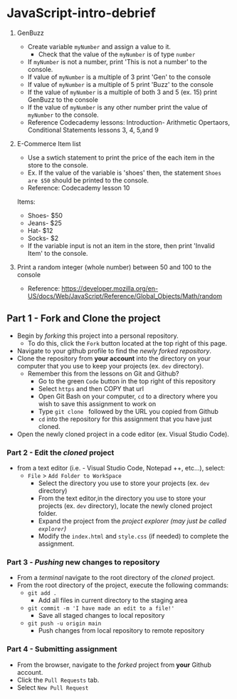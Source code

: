 # JavaScript-intro-debrief

1. GenBuzz 
   * Create variable `myNumber` and assign a value to it.
        * Check that the value of the `myNumber` is of type `number`
   * If `myNumber` is not a number, print 'This is not a number' to the console.
   * If value of `myNumber` is a multiple of 3 print 'Gen' to the console
   * If value of `myNumber` is a multiple of 5 print 'Buzz' to the console
   * If the value of `myNumber` is a multiple of both 3 and 5 (ex. 15) print GenBuzz to the console
   * If the value of `myNumber` is any other number print the value of `myNumber` to the console.
   * Reference Codecademy lessons: Introduction- Arithmetic Opertaors, Conditional Statements lessons 3, 4, 5,and 9 

2. E-Commerce Item list
    * Use a swtich statement to print the price of the each item in the store to the console.
    * Ex. If the value of the variable is 'shoes' then, the statement `Shoes are $50` should be printed to the console. 
    * Reference: Codecademy lesson 10

    Items: 
     * Shoes- $50
     * Jeans- $25
     * Hat- $12
     * Socks- $2
     * If the variable input is not an item in the store, then print 'Invalid Item' to the console.

3. Print a random integer (whole number) between 50 and 100  to the console
    * Reference: https://developer.mozilla.org/en-US/docs/Web/JavaScript/Reference/Global_Objects/Math/random

## Part 1 - Fork and Clone the project

* Begin by _forking_ this project into a personal repository.
   * To do this, click the `Fork` button located at the top right of this page.
* Navigate to your github profile to find the _newly forked repository_.
* Clone the repository from **your account** into the directory on your computer that you use to keep your projects (ex. `dev` directory).
    - Remember this from the lessons on Git and Github?
        - Go to the green `Code` button in the top right of this repository
        - Select `https` and then COPY that url
        - Open Git Bash on your computer, `cd` to a directory where you wish to save this assignment to work on
        - Type `git clone ` followed by the URL you copied from Github
        - `cd` into the repository for this assignment that you have just cloned.
* Open the newly cloned project in a code editor (ex. Visual Studio Code). 

### Part 2 - Edit the _cloned_ project

* from a text editor (i.e. - Visual Studio Code, Notepad ++, etc...), select:
  * `File` > `Add Folder to WorkSpace`
    * Select the directory you use to store your projects (ex. `dev` directory) 
    * From the text editor,in the directory you use to store your projects (ex. `dev` directory), locate the newly cloned project folder.
    * Expand the project from the _project explorer (may just be called `explorer`)_
    * Modify the `index.html` and `style.css` (if needed) to complete the assignment.
    

### Part 3 - _Pushing_ new changes to repository

* From a _terminal_ navigate to the root directory of the _cloned_ project.
* From the root directory of the project, execute the following commands:
    * `git add .`
        * Add all files in current directory to the staging area       
    * `git commit -m 'I have made an edit to a file!'`
        * Save all staged changes to local repository
    * `git push -u origin main`
        * Push changes from local repository to remote repository

### Part 4 - Submitting assignment

* From the browser, navigate to the _forked_ project from **your** Github account.
* Click the `Pull Requests` tab.
* Select `New Pull Request`
